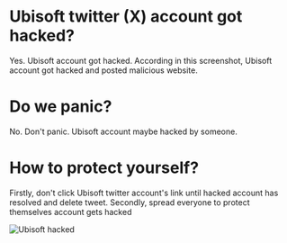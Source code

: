 # Ubisoft twitter (X) account got hacked?
Yes. Ubisoft account got hacked. According in this screenshot, Ubisoft account got hacked and posted malicious website.

# Do we panic?
No. Don't panic. Ubisoft account maybe hacked by someone.

# How to protect yourself?
Firstly, don't click Ubisoft twitter account's link until hacked account has resolved and delete tweet. Secondly, spread everyone to protect themselves account gets hacked

![Ubisoft hacked](https://github.com/NeseOSCorporation/ubisoft-account-hacked/assets/160748944/f5236f56-1c97-42b7-9cb3-ac482505a917)
